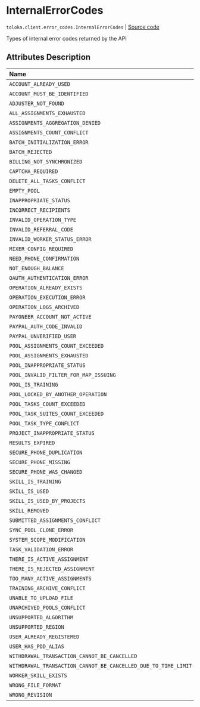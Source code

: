 # InternalErrorCodes
`toloka.client.error_codes.InternalErrorCodes` | [Source code](https://github.com/Toloka/toloka-kit/blob/v1.1.2/src/client/error_codes.py#L23)

Types of internal error codes returned by the API

## Attributes Description

| Name | Value | Description |
| :------| :-----------| :----------| 
`ACCOUNT_ALREADY_USED`|'ACCOUNT_ALREADY_USED'|
`ACCOUNT_MUST_BE_IDENTIFIED`|'ACCOUNT_MUST_BE_IDENTIFIED'|
`ADJUSTER_NOT_FOUND`|'ADJUSTER_NOT_FOUND'|
`ALL_ASSIGNMENTS_EXHAUSTED`|'ALL_ASSIGNMENTS_EXHAUSTED'|
`ASSIGNMENTS_AGGREGATION_DENIED`|'ASSIGNMENTS_AGGREGATION_DENIED'|
`ASSIGNMENTS_COUNT_CONFLICT`|'ASSIGNMENTS_COUNT_CONFLICT'|
`BATCH_INITIALIZATION_ERROR`|'BATCH_INITIALIZATION_ERROR'|
`BATCH_REJECTED`|'BATCH_REJECTED'|
`BILLING_NOT_SYNCHRONIZED`|'BILLING_NOT_SYNCHRONIZED'|
`CAPTCHA_REQUIRED`|'CAPTCHA_REQUIRED'|
`DELETE_ALL_TASKS_CONFLICT`|'DELETE_ALL_TASKS_CONFLICT'|
`EMPTY_POOL`|'EMPTY_POOL'|
`INAPPROPRIATE_STATUS`|'INAPPROPRIATE_STATUS'|
`INCORRECT_RECIPIENTS`|'INCORRECT_RECIPIENTS'|
`INVALID_OPERATION_TYPE`|'INVALID_OPERATION_TYPE'|
`INVALID_REFERRAL_CODE`|'INVALID_REFERRAL_CODE'|
`INVALID_WORKER_STATUS_ERROR`|'INVALID_WORKER_STATUS_ERROR'|
`MIXER_CONFIG_REQUIRED`|'MIXER_CONFIG_REQUIRED'|
`NEED_PHONE_CONFIRMATION`|'NEED_PHONE_CONFIRMATION'|
`NOT_ENOUGH_BALANCE`|'NOT_ENOUGH_BALANCE'|
`OAUTH_AUTHENTICATION_ERROR`|'OAUTH_AUTHENTICATION_ERROR'|
`OPERATION_ALREADY_EXISTS`|'OPERATION_ALREADY_EXISTS'|
`OPERATION_EXECUTION_ERROR`|'OPERATION_EXECUTION_ERROR'|
`OPERATION_LOGS_ARCHIVED`|'OPERATION_LOGS_ARCHIVED'|
`PAYONEER_ACCOUNT_NOT_ACTIVE`|'PAYONEER_ACCOUNT_NOT_ACTIVE'|
`PAYPAL_AUTH_CODE_INVALID`|'PAYPAL_AUTH_CODE_INVALID'|
`PAYPAL_UNVERIFIED_USER`|'PAYPAL_UNVERIFIED_USER'|
`POOL_ASSIGNMENTS_COUNT_EXCEEDED`|'POOL_ASSIGNMENTS_COUNT_EXCEEDED'|
`POOL_ASSIGNMENTS_EXHAUSTED`|'POOL_ASSIGNMENTS_EXHAUSTED'|
`POOL_INAPPROPRIATE_STATUS`|'POOL_INAPPROPRIATE_STATUS'|
`POOL_INVALID_FILTER_FOR_MAP_ISSUING`|'POOL_INVALID_FILTER_FOR_MAP_ISSUING'|
`POOL_IS_TRAINING`|'POOL_IS_TRAINING'|
`POOL_LOCKED_BY_ANOTHER_OPERATION`|'POOL_LOCKED_BY_ANOTHER_OPERATION'|
`POOL_TASKS_COUNT_EXCEEDED`|'POOL_TASKS_COUNT_EXCEEDED'|
`POOL_TASK_SUITES_COUNT_EXCEEDED`|'POOL_TASK_SUITES_COUNT_EXCEEDED'|
`POOL_TASK_TYPE_CONFLICT`|'POOL_TASK_TYPE_CONFLICT'|
`PROJECT_INAPPROPRIATE_STATUS`|'PROJECT_INAPPROPRIATE_STATUS'|
`RESULTS_EXPIRED`|'RESULTS_EXPIRED'|
`SECURE_PHONE_DUPLICATION`|'SECURE_PHONE_DUPLICATION'|
`SECURE_PHONE_MISSING`|'SECURE_PHONE_MISSING'|
`SECURE_PHONE_WAS_CHANGED`|'SECURE_PHONE_WAS_CHANGED'|
`SKILL_IS_TRAINING`|'SKILL_IS_TRAINING'|
`SKILL_IS_USED`|'SKILL_IS_USED'|
`SKILL_IS_USED_BY_PROJECTS`|'SKILL_IS_USED_BY_PROJECTS'|
`SKILL_REMOVED`|'SKILL_REMOVED'|
`SUBMITTED_ASSIGNMENTS_CONFLICT`|'SUBMITTED_ASSIGNMENTS_CONFLICT'|
`SYNC_POOL_CLONE_ERROR`|'SYNC_POOL_CLONE_ERROR'|
`SYSTEM_SCOPE_MODIFICATION`|'SYSTEM_SCOPE_MODIFICATION'|
`TASK_VALIDATION_ERROR`|'TASK_VALIDATION_ERROR'|
`THERE_IS_ACTIVE_ASSIGNMENT`|'THERE_IS_ACTIVE_ASSIGNMENT'|
`THERE_IS_REJECTED_ASSIGNMENT`|'THERE_IS_REJECTED_ASSIGNMENT'|
`TOO_MANY_ACTIVE_ASSIGNMENTS`|'TOO_MANY_ACTIVE_ASSIGNMENTS'|
`TRAINING_ARCHIVE_CONFLICT`|'TRAINING_ARCHIVE_CONFLICT'|
`UNABLE_TO_UPLOAD_FILE`|'UNABLE_TO_UPLOAD_FILE'|
`UNARCHIVED_POOLS_CONFLICT`|'UNARCHIVED_POOLS_CONFLICT'|
`UNSUPPORTED_ALGORITHM`|'UNSUPPORTED_ALGORITHM'|
`UNSUPPORTED_REGION`|'UNSUPPORTED_REGION'|
`USER_ALREADY_REGISTERED`|'USER_ALREADY_REGISTERED'|
`USER_HAS_PDD_ALIAS`|'USER_HAS_PDD_ALIAS'|
`WITHDRAWAL_TRANSACTION_CANNOT_BE_CANCELLED`|'WITHDRAWAL_TRANSACTION_CANNOT_BE_CANCELLED'|
`WITHDRAWAL_TRANSACTION_CANNOT_BE_CANCELLED_DUE_TO_TIME_LIMIT`|'WITHDRAWAL_TRANSACTION_CANNOT_BE_CANCELLED_DUE_TO_TIME_LIMIT'|
`WORKER_SKILL_EXISTS`|'WORKER_SKILL_EXISTS'|
`WRONG_FILE_FORMAT`|'WRONG_FILE_FORMAT'|
`WRONG_REVISION`|'WRONG_REVISION'|
